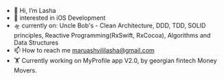 - 👋 Hi, I’m Lasha
- 👀 interested in iOS Development
- 🛸 currently on: Uncle Bob's - Clean Architecture, DDD, TDD, SOLID principles, Reactive Programming(RxSwift, RxCocoa), Algorithms and Data Structures
- 📫 How to reach me maruashvililasha@gmail.com
- 🏋 Currently working on MyProfile app V2.0, by georgian fintech Money Movers.

<!---
maruashvililasha/maruashvililasha is a ✨ special ✨ repository because its `README.md` (this file) appears on your GitHub profile.
You can click the Preview link to take a look at your changes.
--->
